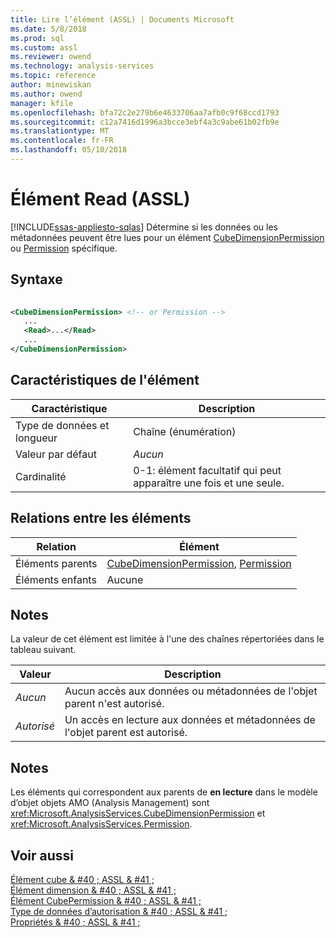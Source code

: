 ```yaml
---
title: Lire l’élément (ASSL) | Documents Microsoft
ms.date: 5/8/2018
ms.prod: sql
ms.custom: assl
ms.reviewer: owend
ms.technology: analysis-services
ms.topic: reference
author: minewiskan
ms.author: owend
manager: kfile
ms.openlocfilehash: bfa72c2e279b6e4633706aa7afb0c9f68ccd1793
ms.sourcegitcommit: c12a7416d1996a3bcce3ebf4a3c9abe61b02fb9e
ms.translationtype: MT
ms.contentlocale: fr-FR
ms.lasthandoff: 05/10/2018
---
```

# <a name="read-element-assl"></a>Élément Read (ASSL)
[!INCLUDE[ssas-appliesto-sqlas](../../../includes/ssas-appliesto-sqlas.md)]
  Détermine si les données ou les métadonnées peuvent être lues pour un élément [CubeDimensionPermission](../../../analysis-services/scripting/data-type/cubedimensionpermission-data-type-assl.md) ou [Permission](../../../analysis-services/scripting/data-type/permission-data-type-assl.md) spécifique.  
  
## <a name="syntax"></a>Syntaxe  
  
```xml  
  
<CubeDimensionPermission> <!-- or Permission -->  
   ...  
   <Read>...</Read>  
   ...  
</CubeDimensionPermission>  
```  
  
## <a name="element-characteristics"></a>Caractéristiques de l'élément  
  
|Caractéristique|Description|  
|--------------------|-----------------|  
|Type de données et longueur|Chaîne (énumération)|  
|Valeur par défaut|*Aucun*|  
|Cardinalité|0-1: élément facultatif qui peut apparaître une fois et une seule.|  
  
## <a name="element-relationships"></a>Relations entre les éléments  
  
|Relation|Élément|  
|------------------|-------------|  
|Éléments parents|[CubeDimensionPermission](../../../analysis-services/scripting/objects/cubepermission-element-assl.md), [Permission](../../../analysis-services/scripting/data-type/permission-data-type-assl.md)|  
|Éléments enfants|Aucune|  
  
## <a name="remarks"></a>Notes  
 La valeur de cet élément est limitée à l'une des chaînes répertoriées dans le tableau suivant.  
  
|Valeur|Description|  
|-----------|-----------------|  
|*Aucun*|Aucun accès aux données ou métadonnées de l'objet parent n'est autorisé.|  
|*Autorisé*|Un accès en lecture aux données et métadonnées de l'objet parent est autorisé.|  
  
## <a name="remarks"></a>Notes  
 Les éléments qui correspondent aux parents de **en lecture** dans le modèle d’objet objets AMO (Analysis Management) sont <xref:Microsoft.AnalysisServices.CubeDimensionPermission> et <xref:Microsoft.AnalysisServices.Permission>.  
  
## <a name="see-also"></a>Voir aussi  
 [Élément cube & #40 ; ASSL & #41 ;](../../../analysis-services/scripting/objects/cube-element-assl.md)   
 [Élément dimension & #40 ; ASSL & #41 ;](../../../analysis-services/scripting/objects/dimension-element-assl.md)   
 [Élément CubePermission & #40 ; ASSL & #41 ;](../../../analysis-services/scripting/objects/cubepermission-element-assl.md)   
 [Type de données d’autorisation & #40 ; ASSL & #41 ;](../../../analysis-services/scripting/data-type/permission-data-type-assl.md)   
 [Propriétés & #40 ; ASSL & #41 ;](../../../analysis-services/scripting/properties/properties-assl.md)  
  
  
